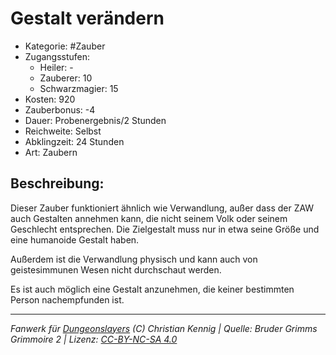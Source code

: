 # Gestalt verändern

- Kategorie: #Zauber
- Zugangsstufen:
  - Heiler: -
  - Zauberer: 10
  - Schwarzmagier: 15
- Kosten: 920
- Zauberbonus: -4
- Dauer: Probenergebnis/2 Stunden
- Reichweite: Selbst
- Abklingzeit: 24 Stunden
- Art: Zaubern

## Beschreibung:

Dieser Zauber funktioniert ähnlich wie Verwandlung, außer dass der ZAW auch Gestalten annehmen kann, die nicht seinem Volk oder seinem Geschlecht entsprechen. Die Zielgestalt muss nur in etwa seine Größe und eine humanoide Gestalt haben.

Außerdem ist die Verwandlung physisch und kann auch von geistesimmunen Wesen nicht durchschaut werden.

Es ist auch möglich eine Gestalt anzunehmen, die keiner bestimmten Person nachempfunden ist.

---

_Fanwerk für [Dungeonslayers](https://www.dungeonslayers.net/) (C) Christian Kennig | Quelle: Bruder Grimms Grimmoire 2 | Lizenz: [CC-BY-NC-SA 4.0](https://creativecommons.org/licenses/by-nc-sa/4.0/deed.de)_
